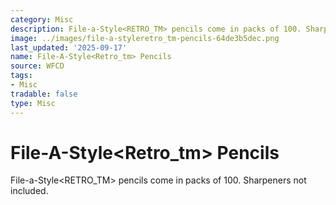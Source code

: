 ```yaml
---
category: Misc
description: File-a-Style<RETRO_TM> pencils come in packs of 100. Sharpeners not included.
image: ../images/file-a-styleretro_tm-pencils-64de3b5dec.png
last_updated: '2025-09-17'
name: File-A-Style<Retro_tm> Pencils
source: WFCD
tags:
- Misc
tradable: false
type: Misc
---
```


# File-A-Style<Retro_tm> Pencils

File-a-Style<RETRO_TM> pencils come in packs of 100. Sharpeners not included.

